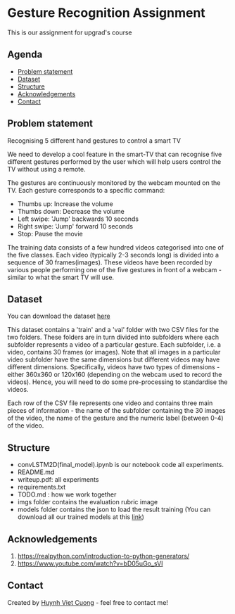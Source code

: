 # Gesture Recognition Assignment
This is our assignment for upgrad's course


## Agenda
* [Problem statement](#problem-statement)
* [Dataset](#approach-methods)
* [Structure](#structure)
* [Acknowledgements](#acknowledgements)
* [Contact](#contact)

## Problem statement
Recognising 5 different hand gestures to control a smart TV

We need to develop a cool feature in the smart-TV that can recognise five different gestures performed by the user which will help users control the TV without using a remote. 

The gestures are continuously monitored by the webcam mounted on the TV. Each gesture corresponds to a specific command:
 - Thumbs up:  Increase the volume
 - Thumbs down: Decrease the volume
 - Left swipe: 'Jump' backwards 10 seconds
 - Right swipe: 'Jump' forward 10 seconds  
 - Stop: Pause the movie
 
The training data consists of a few hundred videos categorised into one of the five classes. Each video (typically 2-3 seconds long) is divided into a sequence of 30 frames(images). These videos have been recorded by various people performing one of the five gestures in front of a webcam - similar to what the smart TV will use. 

## Dataset
You can download the dataset [here](https://drive.google.com/uc?id=1ehyrYBQ5rbQQe6yL4XbLWe3FMvuVUGiL)

This dataset contains a 'train' and a 'val' folder with two CSV files for the two folders. These folders are in turn divided into subfolders where each subfolder represents a video of a particular gesture. Each subfolder, i.e. a video, contains 30 frames (or images). Note that all images in a particular video subfolder have the same dimensions but different videos may have different dimensions. Specifically, videos have two types of dimensions - either 360x360 or 120x160 (depending on the webcam used to record the videos). Hence, you will need to do some pre-processing to standardise the videos. 

 

Each row of the CSV file represents one video and contains three main pieces of information - the name of the subfolder containing the 30 images of the video, the name of the gesture and the numeric label (between 0-4) of the video.

## Structure
* convLSTM2D(final_model).ipynb is our notebook code all experiments. 
* README.md 
* writeup.pdf: all experiments
* requirements.txt 
* TODO.md : how we work together
* imgs folder contains the evaluation rubric image
* models folder contains the json to load the result training
(You can download all our trained models at this [link](https://drive.google.com/drive/folders/1tZJGqxkOiC6DFbNHU5S6EqA8Kw5dzZW3?usp=drive_link))

## Acknowledgements
1. https://realpython.com/introduction-to-python-generators/
2. https://www.youtube.com/watch?v=bD05uGo_sVI

## Contact
Created by [Huynh Viet Cuong](https://cuonghv0298.github.io/) - feel free to contact me!
